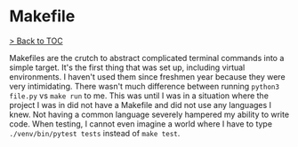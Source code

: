 # Makefile

[> Back to TOC](entries.md)

Makefiles are the crutch to abstract complicated terminal commands into a simple target.
It's the first thing that was set up, including virtual environments.
I haven't used them since freshmen year because they were very intimidating.
There wasn't much difference between running `python3 file.py` vs `make run` to me.
This was until I was in a situation where the project I was in did not have a Makefile and did not use any languages I knew.
Not having a common language severely hampered my ability to write code.
When testing, I cannot even imagine a world where I have to type `./venv/bin/pytest tests` instead of `make test`.
